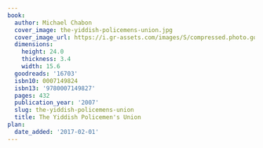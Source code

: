 ```yaml
---
book:
  author: Michael Chabon
  cover_image: the-yiddish-policemens-union.jpg
  cover_image_url: https://i.gr-assets.com/images/S/compressed.photo.goodreads.com/books/1557172798l/16703._SX98_.jpg
  dimensions:
    height: 24.0
    thickness: 3.4
    width: 15.6
  goodreads: '16703'
  isbn10: 0007149824
  isbn13: '9780007149827'
  pages: 432
  publication_year: '2007'
  slug: the-yiddish-policemens-union
  title: The Yiddish Policemen's Union
plan:
  date_added: '2017-02-01'
---
```

